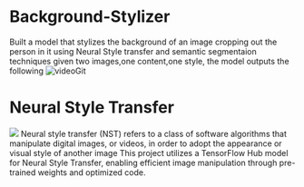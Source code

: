 # Background-Stylizer
Built a model that stylizes the background of an image cropping out the person in it using Neural Style transfer and semantic segmentaion techniques
given two images,one content,one style, the model outputs the following
![videoGit](https://github.com/Akkki28/Background-Stylizer/assets/120105455/eb68cd25-711a-477e-b0f8-e09033285ce8)

# Neural Style Transfer
![](https://i.ytimg.com/vi/c3kL9yFGUOY/maxresdefault.jpg)
Neural style transfer (NST) refers to a class of software algorithms that manipulate digital images, or videos, in order to adopt the appearance or visual style of another image This project utilizes a TensorFlow Hub model for Neural Style Transfer, enabling efficient image manipulation through pre-trained weights and optimized code.
